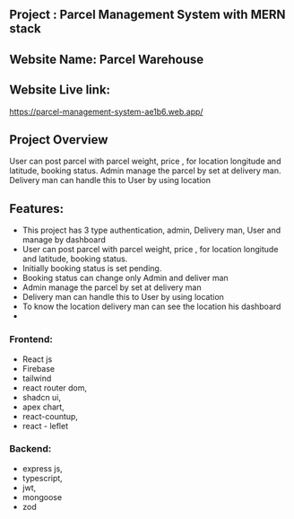 ## Project : Parcel Management System with MERN stack

## Website Name: Parcel Warehouse

## Website Live link:

<https://parcel-management-system-ae1b6.web.app/>

## Project Overview

User can post parcel with parcel weight, price , for location longitude and latitude, booking status. Admin manage the parcel by set at delivery man. Delivery man can handle this to User by using location

## Features:

- This project has 3 type authentication, admin, Delivery man, User and manage by dashboard
- User can post parcel with parcel weight, price , for location longitude and latitude, booking status.
- Initially booking status is set pending.
- Booking status can change only Admin and deliver man
- Admin manage the parcel by set at delivery man
- Delivery man can handle this to User by using location
- To know the location delivery man can see the location his dashboard
-

### Frontend:

- React js
- Firebase
- tailwind
- react router dom,
- shadcn ui,
- apex chart,
- react-countup,
- react - leflet

### Backend:

- express js,
- typescript,
- jwt,
- mongoose
- zod
